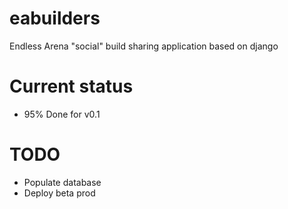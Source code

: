 # eabuilders

Endless Arena "social" build sharing application based on django

# Current status

- 95% Done for v0.1

# TODO

- Populate database
- Deploy beta prod
